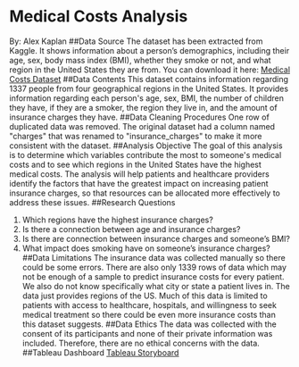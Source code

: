 # Medical Costs Analysis
By: Alex Kaplan 
##Data Source
The dataset has been extracted from Kaggle. It shows information about a person’s demographics, including their age, sex, body mass index (BMI), whether they smoke or not, and what region in the United States they are from. You can download it here: [Medical Costs Dataset](https://www.kaggle.com/datasets/mirichoi0218/insurance/)
##Data Contents
This dataset contains information regarding 1337 people from four geographical regions in the United States. It provides information regarding each person's age, sex, BMI, the number of children they have, if they are a smoker, the region they live in, and the amount of insurance charges they have. 
##Data Cleaning Procedures
One row of duplicated data was removed. The original dataset had a column named "charges" that was renamed to "insurance_charges" to make it more consistent with the dataset. 
##Analysis Objective
The goal of this analysis is to determine which variables contribute the most to someone's medical costs and to see which regions in the United States have the highest medical costs. The analysis will help patients and healthcare providers identify the factors that have the greatest impact on increasing patient insurance charges, so that resources can be allocated more effectively to address these issues.
##Research Questions
1.	Which regions have the highest insurance charges?
2.	Is there a connection between age and insurance charges?
3.	Is there are connection between insurance charges and someone’s BMI?
4.	What impact does smoking have on someone’s insurance charges?
##Data Limitations
The insurance data was collected manually so there could be some errors. There are also only 1339 rows of data which may not be enough of a sample to predict insurance costs for every patient. We also do not know specifically what city or state a patient lives in. The data just provides regions of the US.  Much of this data is limited to patients with access to healthcare, hospitals, and willingness to seek medical treatment so there could be even more insurance costs than this dataset suggests. 
##Data Ethics
The data was collected with the consent of its participants and none of their private information was included. Therefore, there are no ethical concerns with the data. 
##Tableau Dashboard
[Tableau Storyboard](https://public.tableau.com/app/profile/alex.kaplan3758/viz/InsuranceChargesAnalysis/MedicalCostsAnalysis?publish=yes)
